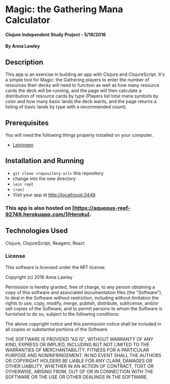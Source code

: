 # Magic: the Gathering Mana Calculator

#### Clojure Independent Study Project - 5/19/2016

#### By Anna Lawley

## Description

This app is an exercise in building an app with Clojure and ClojureScript. It's a simple tool for Magic: the Gathering players to enter the number of resources their decks will need to function as well as how many resource cards the deck will be running, and the page will then calculate a distribution of resource cards by type (Players list total mana symbols by color and how many basic lands the deck wants, and the page returns a listing of basic lands by type with a recommended count).

## Prerequisites

You will need the following things properly installed on your computer.

* [Leiningen](http://leiningen.org/)

## Installation and Running

* `git clone <repository-url>` this repository
* change into the new directory
* `lein repl`
* `(run)`
* Visit your app at [http://localhoust:3449](http://localhost:3449).

### This app is also hosted on [https://aqueous-reef-92749.herokuapp.com/](Heroku).

## Technologies Used

Clojure, ClojureScript, Reagent, React

### License

This software is licensed under the MIT license.

Copyright (c) 2016 Anna Lawley

Permission is hereby granted, free of charge, to any person obtaining a copy of this software and associated documentation files (the "Software"), to deal in the Software without restriction, including without limitation the rights to use, copy, modify, merge, publish, distribute, sublicense, and/or sell copies of the Software, and to permit persons to whom the Software is furnished to do so, subject to the following conditions:

The above copyright notice and this permission notice shall be included in all copies or substantial portions of the Software.

THE SOFTWARE IS PROVIDED "AS IS", WITHOUT WARRANTY OF ANY KIND, EXPRESS OR IMPLIED, INCLUDING BUT NOT LIMITED TO THE WARRANTIES OF MERCHANTABILITY, FITNESS FOR A PARTICULAR PURPOSE AND NONINFRINGEMENT. IN NO EVENT SHALL THE AUTHORS OR COPYRIGHT HOLDERS BE LIABLE FOR ANY CLAIM, DAMAGES OR OTHER LIABILITY, WHETHER IN AN ACTION OF CONTRACT, TORT OR OTHERWISE, ARISING FROM, OUT OF OR IN CONNECTION WITH THE SOFTWARE OR THE USE OR OTHER DEALINGS IN THE SOFTWARE.
